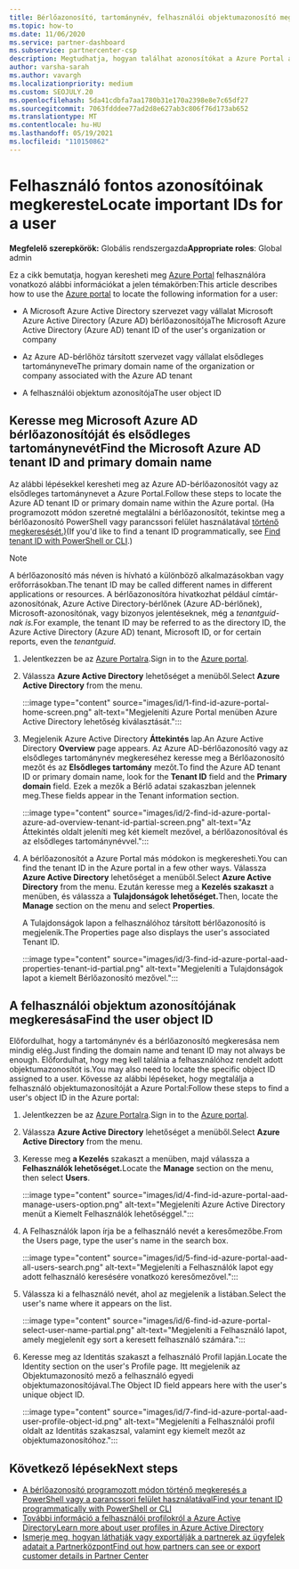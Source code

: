```yaml
---
title: Bérlőazonosító, tartománynév, felhasználói objektumazonosító megkeresása
ms.topic: how-to
ms.date: 11/06/2020
ms.service: partner-dashboard
ms.subservice: partnercenter-csp
description: Megtudhatja, hogyan találhat azonosítókat a Azure Portal a szervezet Azure AD-bérlőazonosítóját, tartománynevét vagy adott felhasználói objektumazonosítóját. Néhány feladatnak szüksége van erre az információra.
author: varsha-sarah
ms.author: vavargh
ms.localizationpriority: medium
ms.custom: SEOJULY.20
ms.openlocfilehash: 5da41cdbfa7aa1780b31e170a2398e8e7c65df27
ms.sourcegitcommit: 7063fdddee77ad2d8e627ab3c806f76d173ab652
ms.translationtype: MT
ms.contentlocale: hu-HU
ms.lasthandoff: 05/19/2021
ms.locfileid: "110150862"
---
```

# <a name="locate-important-ids-for-a-user"></a><span data-ttu-id="45ec4-104">Felhasználó fontos azonosítóinak megkereste</span><span class="sxs-lookup"><span data-stu-id="45ec4-104">Locate important IDs for a user</span></span>

<span data-ttu-id="45ec4-105">**Megfelelő szerepkörök:** Globális rendszergazda</span><span class="sxs-lookup"><span data-stu-id="45ec4-105">**Appropriate roles**: Global admin</span></span>

<span data-ttu-id="45ec4-106">Ez a cikk bemutatja, hogyan keresheti meg [Azure Portal](https://portal.azure.com/) felhasználóra vonatkozó alábbi információkat a jelen témakörben:</span><span class="sxs-lookup"><span data-stu-id="45ec4-106">This article describes how to use the [Azure portal](https://portal.azure.com/) to locate the following information for a user:</span></span>

- <span data-ttu-id="45ec4-107">A Microsoft Azure Active Directory szervezet vagy vállalat Microsoft Azure Active Directory (Azure AD) bérlőazonosítója</span><span class="sxs-lookup"><span data-stu-id="45ec4-107">The Microsoft Azure Active Directory (Azure AD) tenant ID of the user's organization or company</span></span>

- <span data-ttu-id="45ec4-108">Az Azure AD-bérlőhöz társított szervezet vagy vállalat elsődleges tartományneve</span><span class="sxs-lookup"><span data-stu-id="45ec4-108">The primary domain name of the organization or company associated with the Azure AD tenant</span></span>

- <span data-ttu-id="45ec4-109">A felhasználói objektum azonosítója</span><span class="sxs-lookup"><span data-stu-id="45ec4-109">The user object ID</span></span>

## <a name="find-the-microsoft-azure-ad-tenant-id-and-primary-domain-name"></a><span data-ttu-id="45ec4-110">Keresse meg Microsoft Azure AD bérlőazonosítóját és elsődleges tartománynevét</span><span class="sxs-lookup"><span data-stu-id="45ec4-110">Find the Microsoft Azure AD tenant ID and primary domain name</span></span>

<span data-ttu-id="45ec4-111">Az alábbi lépésekkel keresheti meg az Azure AD-bérlőazonosítót vagy az elsődleges tartománynevet a Azure Portal.</span><span class="sxs-lookup"><span data-stu-id="45ec4-111">Follow these steps to locate the Azure AD tenant ID or primary domain name within the Azure portal.</span></span> <span data-ttu-id="45ec4-112">(Ha programozott módon szeretné megtalálni a bérlőazonosítót, tekintse meg a bérlőazonosító PowerShell vagy parancssori felület használatával [történő megkeresését.)](/azure/active-directory/fundamentals/active-directory-how-to-find-tenant#find-tenant-id-with-powershell)</span><span class="sxs-lookup"><span data-stu-id="45ec4-112">(If you'd like to find a tenant ID programmatically, see [Find tenant ID with PowerShell or CLI](/azure/active-directory/fundamentals/active-directory-how-to-find-tenant#find-tenant-id-with-powershell).)</span></span>

> [!NOTE]
> <span data-ttu-id="45ec4-113">A bérlőazonosító más néven is hívható a különböző alkalmazásokban vagy erőforrásokban.</span><span class="sxs-lookup"><span data-stu-id="45ec4-113">The tenant ID may be called different names in different applications or resources.</span></span> <span data-ttu-id="45ec4-114">A bérlőazonosítóra hivatkozhat például címtár-azonosítónak, Azure Active Directory-bérlőnek (Azure AD-bérlőnek), Microsoft-azonosítónak, vagy bizonyos jelentéseknek, még a *tenantguid-nak is.*</span><span class="sxs-lookup"><span data-stu-id="45ec4-114">For example, the tenant ID may be referred to as the directory ID, the Azure Active Directory (Azure AD) tenant, Microsoft ID, or for certain reports, even the *tenantguid*.</span></span>

1. <span data-ttu-id="45ec4-115">Jelentkezzen be az [Azure Portalra](https://portal.azure.com/).</span><span class="sxs-lookup"><span data-stu-id="45ec4-115">Sign in to the [Azure portal](https://portal.azure.com/).</span></span>

2. <span data-ttu-id="45ec4-116">Válassza **Azure Active Directory** lehetőséget a menüből.</span><span class="sxs-lookup"><span data-stu-id="45ec4-116">Select **Azure Active Directory** from the menu.</span></span>

   :::image type="content" source="images/id/1-find-id-azure-portal-home-screen.png" alt-text="Megjeleníti Azure Portal menüben Azure Active Directory lehetőség kiválasztását.":::

3. <span data-ttu-id="45ec4-118">Megjelenik Azure Active Directory **Áttekintés** lap.</span><span class="sxs-lookup"><span data-stu-id="45ec4-118">An Azure Active Directory **Overview** page appears.</span></span> <span data-ttu-id="45ec4-119">Az Azure AD-bérlőazonosító vagy az elsődleges  tartománynév megkereséhez keresse meg a Bérlőazonosító mezőt és az **Elsődleges tartomány** mezőt.</span><span class="sxs-lookup"><span data-stu-id="45ec4-119">To find the Azure AD tenant ID or primary domain name, look for the **Tenant ID** field and the **Primary domain** field.</span></span> <span data-ttu-id="45ec4-120">Ezek a mezők a Bérlő adatai szakaszban jelennek meg.</span><span class="sxs-lookup"><span data-stu-id="45ec4-120">These fields appear in the Tenant information section.</span></span>

   :::image type="content" source="images/id/2-find-id-azure-portal-azure-ad-overview-tenant-id-partial-screen.png" alt-text="Az Áttekintés oldalt jeleníti meg két kiemelt mezővel, a bérlőazonosítóval és az elsődleges tartománynévvel.":::

4. <span data-ttu-id="45ec4-122">A bérlőazonosítót a Azure Portal más módokon is megkeresheti.</span><span class="sxs-lookup"><span data-stu-id="45ec4-122">You can find the tenant ID in the Azure portal in a few other ways.</span></span> <span data-ttu-id="45ec4-123">Válassza **Azure Active Directory** lehetőséget a menüből.</span><span class="sxs-lookup"><span data-stu-id="45ec4-123">Select **Azure Active Directory** from the menu.</span></span> <span data-ttu-id="45ec4-124">Ezután keresse meg a **Kezelés szakaszt** a menüben, és válassza a **Tulajdonságok lehetőséget.**</span><span class="sxs-lookup"><span data-stu-id="45ec4-124">Then, locate the **Manage** section on the menu and select **Properties**.</span></span>

   <span data-ttu-id="45ec4-125">A Tulajdonságok lapon a felhasználóhoz társított bérlőazonosító is megjelenik.</span><span class="sxs-lookup"><span data-stu-id="45ec4-125">The Properties page also displays the user's associated Tenant ID.</span></span>

   :::image type="content" source="images/id/3-find-id-azure-portal-aad-properties-tenant-id-partial.png" alt-text="Megjeleníti a Tulajdonságok lapot a kiemelt Bérlőazonosító mezővel.":::

## <a name="find-the-user-object-id"></a><span data-ttu-id="45ec4-127">A felhasználói objektum azonosítójának megkeresása</span><span class="sxs-lookup"><span data-stu-id="45ec4-127">Find the user object ID</span></span>

<span data-ttu-id="45ec4-128">Előfordulhat, hogy a tartománynév és a bérlőazonosító megkeresása nem mindig elég.</span><span class="sxs-lookup"><span data-stu-id="45ec4-128">Just finding the domain name and tenant ID may not always be enough.</span></span> <span data-ttu-id="45ec4-129">Előfordulhat, hogy meg kell találnia a felhasználóhoz rendelt adott objektumazonosítót is.</span><span class="sxs-lookup"><span data-stu-id="45ec4-129">You may also need to locate the specific object ID assigned to a user.</span></span> <span data-ttu-id="45ec4-130">Kövesse az alábbi lépéseket, hogy megtalálja a felhasználó objektumazonosítóját a Azure Portal:</span><span class="sxs-lookup"><span data-stu-id="45ec4-130">Follow these steps to find a user's object ID in the Azure portal:</span></span>

1. <span data-ttu-id="45ec4-131">Jelentkezzen be az [Azure Portalra](https://portal.azure.com/).</span><span class="sxs-lookup"><span data-stu-id="45ec4-131">Sign in to the [Azure portal](https://portal.azure.com/).</span></span>

2. <span data-ttu-id="45ec4-132">Válassza **Azure Active Directory** lehetőséget a menüből.</span><span class="sxs-lookup"><span data-stu-id="45ec4-132">Select **Azure Active Directory** from the menu.</span></span>

3. <span data-ttu-id="45ec4-133">Keresse meg **a Kezelés** szakaszt a menüben, majd válassza a **Felhasználók lehetőséget.**</span><span class="sxs-lookup"><span data-stu-id="45ec4-133">Locate the **Manage** section on the menu, then select **Users**.</span></span>

      :::image type="content" source="images/id/4-find-id-azure-portal-aad-manage-users-option.png" alt-text="Megjeleníti Azure Active Directory menüt a Kiemelt Felhasználók lehetőséggel.":::

4. <span data-ttu-id="45ec4-135">A Felhasználók lapon írja be a felhasználó nevét a keresőmezőbe.</span><span class="sxs-lookup"><span data-stu-id="45ec4-135">From the Users page, type the user's name in the search box.</span></span>

      :::image type="content" source="images/id/5-find-id-azure-portal-aad-all-users-search.png" alt-text="Megjeleníti a Felhasználók lapot egy adott felhasználó keresésére vonatkozó keresőmezővel.":::

5. <span data-ttu-id="45ec4-137">Válassza ki a felhasználó nevét, ahol az megjelenik a listában.</span><span class="sxs-lookup"><span data-stu-id="45ec4-137">Select the user's name where it appears on the list.</span></span>  

      :::image type="content" source="images/id/6-find-id-azure-portal-select-user-name-partial.png" alt-text="Megjeleníti a Felhasználó lapot, amely megjelenít egy sort a keresett felhasználó számára.":::

6. <span data-ttu-id="45ec4-139">Keresse meg az Identitás szakaszt a felhasználó Profil lapján.</span><span class="sxs-lookup"><span data-stu-id="45ec4-139">Locate the Identity section on the user's Profile page.</span></span> <span data-ttu-id="45ec4-140">Itt megjelenik az Objektumazonosító mező a felhasználó egyedi objektumazonosítójával.</span><span class="sxs-lookup"><span data-stu-id="45ec4-140">The Object ID field appears here with the user's unique object ID.</span></span>

      :::image type="content" source="images/id/7-find-id-azure-portal-aad-user-profile-object-id.png" alt-text="Megjeleníti a Felhasználói profil oldalt az Identitás szakaszsal, valamint egy kiemelt mezőt az objektumazonosítóhoz.":::

## <a name="next-steps"></a><span data-ttu-id="45ec4-142">Következő lépések</span><span class="sxs-lookup"><span data-stu-id="45ec4-142">Next steps</span></span>

- [<span data-ttu-id="45ec4-143">A bérlőazonosító programozott módon történő megkeresés a PowerShell vagy a parancssori felület használatával</span><span class="sxs-lookup"><span data-stu-id="45ec4-143">Find your tenant ID programmatically with PowerShell or CLI</span></span>](/azure/active-directory/fundamentals/active-directory-how-to-find-tenant)
- [<span data-ttu-id="45ec4-144">További információ a felhasználói profilokról a Azure Active Directory</span><span class="sxs-lookup"><span data-stu-id="45ec4-144">Learn more about user profiles in Azure Active Directory</span></span>](/azure/active-directory/fundamentals/active-directory-users-profile-azure-portal)
- [<span data-ttu-id="45ec4-145">Ismerje meg, hogyan láthatják vagy exportálják a partnerek az ügyfelek adatait a Partnerközpont</span><span class="sxs-lookup"><span data-stu-id="45ec4-145">Find out how partners can see or export customer details in Partner Center</span></span>](see-your-customer-list.md)

